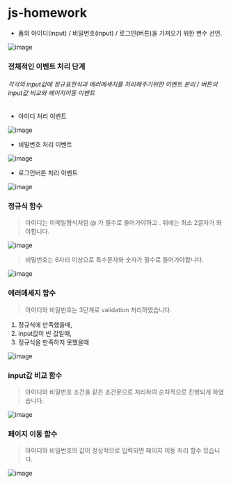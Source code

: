 # js-homework

- 폼의 아이디(input) / 비밀번호(input) / 로그인(버튼)을 가져오기 위한 변수 선언.

![image](https://github.com/M-Moong/js-homework/assets/109510367/e3a0a2b5-b7e6-4987-a7e6-2c77d483b3aa)

### 전체적인 이벤트 처리 단계
###### 각각의 input값에 정규표현식과 에러메세지를 처리해주기위한 이벤트 분리 / 버튼의 input값 비교와 페이지이동 이벤트



- 아이디 처리 이벤트

![image](https://github.com/M-Moong/js-homework/assets/109510367/3d7230f5-2511-46f6-a7fc-71bbf272fca0)

- 비밀번호 처리 이벤트

![image](https://github.com/M-Moong/js-homework/assets/109510367/93e41523-69d9-407f-be19-7775e2cfe663) 

- 로그인버튼 처리 이벤트

![image](https://github.com/M-Moong/js-homework/assets/109510367/3bdb4009-8bf9-4cb4-97bc-00a741631050)



### 정규식 함수
> 아이디는 이메일형식처럼 @ 가 필수로 들어가야하고 . 뒤에는 최소 2글자가 와야합니다.

![image](https://github.com/M-Moong/js-homework/assets/109510367/cceee1b7-6765-4439-ae10-b5d5c9d43115)

> 비밀번호는 6자리 이상으로 특수문자와 숫자가 필수로 들어가야합니다.

![image](https://github.com/M-Moong/js-homework/assets/109510367/5adff6c3-5abc-400a-975e-d7a24b8fae4f)



### 에러메세지 함수
> 아이디와 비밀번호는 3단계로 validation 처리하였습니다.
1. 정규식에 만족했을때,
2. input값이 빈 값일때,
3. 정규식을 만족하지 못했을때

![image](https://github.com/M-Moong/js-homework/assets/109510367/adef0214-0a17-4584-925a-032a5ee50dfc)



### input값 비교 함수
> 아이디와 비밀번호 조건을 같은 조건문으로 처리하여 순차적으로 진행되게 하였습니다.

![image](https://github.com/M-Moong/js-homework/assets/109510367/41ab715d-1df6-4da9-ad96-feffe9aa46ae)

### 페이지 이동 함수
> 아이디와 비밀번호의 값이 정상적으로 입력되면 페이지 이동 처리 할수 있습니다.

![image](https://github.com/M-Moong/js-homework/assets/109510367/115071cd-03be-467b-959f-3c1769d35df7)
